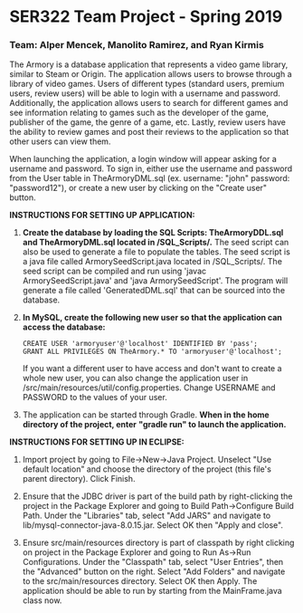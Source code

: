# SER322 Team Project - Spring 2019

### Team: Alper Mencek, Manolito Ramirez, and Ryan Kirmis

The Armory is a database application that represents a video game library, similar to Steam or 
Origin. The application allows users to browse through a library of video games. Users of different 
types (standard users, premium users, review users) will be able to login with a username and 
password. Additionally, the application allows users to search for different games and see information
relating to games such as the developer of the game, publisher of the game, the genre of a game, etc. 
Lastly, review users have the ability to review games and post their reviews to the application 
so that other users can view them.

When launching the application, a login window will appear asking for a username and password. To sign in,
either use the username and password from the User table in TheArmoryDML.sql (ex. username: "john" password: 
"password12"), or create a new user by clicking on the "Create user" button.


<b>INSTRUCTIONS FOR SETTING UP APPLICATION:</b>

1. **Create the database by loading the SQL Scripts: TheArmoryDDL.sql and TheArmoryDML.sql located in /SQL_Scripts/.**
   The seed script can also be used to generate a file to populate the tables. The seed script is a 
   java file called ArmorySeedScript.java located in /SQL_Scripts/. The seed script can be compiled and
   run using 'javac ArmorySeedScript.java' and 'java ArmorySeedScript'. The program will generate a file
   called 'GeneratedDML.sql' that can be sourced into the database.

2. **In MySQL, create the following new user so that the application can access the database:**

   ```CREATE USER 'armoryuser'@'localhost' IDENTIFIED BY 'pass';```</br>
   ```GRANT ALL PRIVILEGES ON TheArmory.* TO 'armoryuser'@'localhost';```
    
   If you want a different user to have access and don't want to create a whole new user, you
   can also change the application user in /src/main/resources/util/config.properties. Change USERNAME
   and PASSWORD to the values of your user.
    
3. The application can be started through Gradle. **When in the home directory of the project, enter**
   **"gradle run" to launch the application.**
   

<b>INSTRUCTIONS FOR SETTING UP IN ECLIPSE:</b>

1. Import project by going to File->New->Java Project. Unselect "Use default location" and choose 
   the directory of the project (this file's parent directory). Click Finish.

2. Ensure that the JDBC driver is part of the build path by right-clicking the project in the Package 
   Explorer and going to Build Path->Configure Build Path. Under the "Libraries" tab, select "Add JARS"
   and navigate to lib/mysql-connector-java-8.0.15.jar. Select OK then "Apply and close".

3. Ensure src/main/resources directory is part of classpath by right clicking on project in the Package 
   Explorer and going to Run As->Run Configurations. Under the "Classpath" tab, select "User Entries", 
   then the "Advanced" button on the right. Select "Add Folders" and navigate to the src/main/resources 
   directory. Select OK then Apply. The application should be able to run by starting from the MainFrame.java 
   class now.

